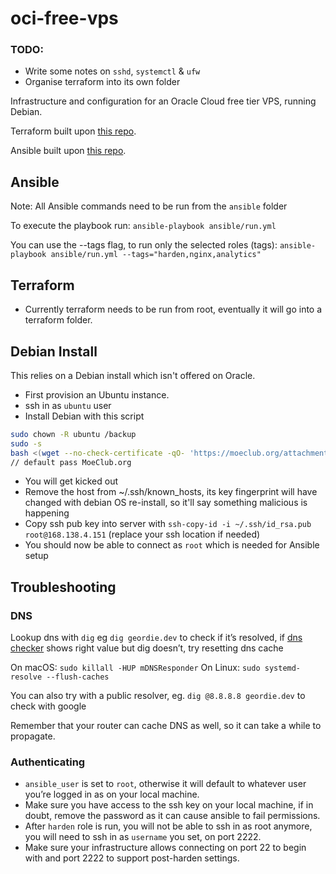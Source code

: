 # oci-free-vps

### TODO:

- Write some notes on `sshd`, `systemctl` & `ufw`
- Organise terraform into its own folder

Infrastructure and configuration for an Oracle Cloud free tier VPS, running Debian.

Terraform built upon [this repo](https://github.com/Fitzsimmons/oracle-always-free-vps?tab=readme-ov-file).

Ansible built upon [this repo](https://github.com/EricDriussi/host-your-own?tab=readme-ov-file).

## Ansible

Note: All Ansible commands need to be run from the `ansible` folder

To execute the playbook run:
`ansible-playbook ansible/run.yml`

You can use the --tags flag, to run only the selected roles (tags):
`ansible-playbook ansible/run.yml --tags="harden,nginx,analytics"`

## Terraform

- Currently terraform needs to be run from root, eventually it will go into a terraform folder.

## Debian Install

This relies on a Debian install which isn't offered on Oracle. 

- First provision an Ubuntu instance.
- ssh in as `ubuntu` user
- Install Debian with this script

```bash
sudo chown -R ubuntu /backup
sudo -s
bash <(wget --no-check-certificate -qO- 'https://moeclub.org/attachment/LinuxShell/InstallNET.sh') -d 12 -v 64 -a -firmware
// default pass MoeClub.org
```

- You will get kicked out
- Remove the host from ~/.ssh/known_hosts, its key fingerprint will have changed with debian OS re-install, so it'll say something malicious is happening
- Copy ssh pub key into server with `ssh-copy-id -i ~/.ssh/id_rsa.pub root@168.138.4.151` (replace your ssh location if needed)
- You should now be able to connect as `root` which is needed for Ansible setup

## Troubleshooting

### DNS

Lookup dns with `dig` eg `dig geordie.dev` to check if it’s resolved, if [dns checker](TODO) shows right value but dig doesn’t, try resetting dns cache

On macOS:
`sudo killall -HUP mDNSResponder`
On Linux:
`sudo systemd-resolve --flush-caches`

You can also try with a public resolver, eg.
`dig @8.8.8.8 geordie.dev` to check with google

Remember that your router can cache DNS as well, so it can take a while to propagate.

### Authenticating

- `ansible_user` is set to `root`, otherwise it will default to whatever user you’re logged in as on your local machine.
- Make sure you have access to the ssh key on your local machine, if in doubt, remove the password as it can cause ansible to fail permissions.
- After `harden` role is run, you will not be able to ssh in as root anymore, you will need to ssh in as `username` you set, on port 2222.
- Make sure your infrastructure allows connecting on port 22 to begin with and port 2222 to support post-harden settings.


